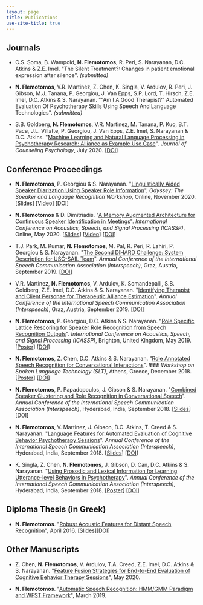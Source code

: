 ```yaml
---
layout: page
title: Publications
use-site-title: true
---
```


## Journals
<!-- * __N. Flemotomos__, V.R. Martinez, Z. Chen, T.A. Creed, D.C. Atkins & S. Narayanan. "Automated Quality Assessment of Cognitive Behavioral Therapy Sessions Through Highly Contextualized Language Representations". *(submitted)* -->

* C.S. Soma, B. Wampold, __N. Flemotomos__, R. Peri, S. Narayanan, D.C. Atkins & Z.E. Imel. "The Silent Treatment?: Changes in patient emotional expression after silence". *(submitted)*

* __N. Flemotomos__, V.R. Martinez, Z. Chen, K. Singla, V. Ardulov, R. Peri, J. Gibson, M.J. Tanana, P. Georgiou, J. Van Epps, S.P. Lord, T. Hirsch, Z.E. Imel, D.C. Atkins & S. Narayanan. "“Am I A Good Therapist?” Automated Evaluation Of Psychotherapy Skills Using Speech And Language Technologies". *(submitted)*

* S.B. Goldberg, __N. Flemotomos__, V.R. Martinez, M. Tanana, P. Kuo, B.T. Pace, J.L. Villatte, P. Georgiou, J. Van Epps, Z.E. Imel, S. Narayanan & D.C. Atkins. "[Machine Learning and Natural Language Processing in Psychotherapy Research: Alliance as Example Use Case](/work/papers/2020_JCP_ML_NLP_Alliance.pdf)". *Journal of Counseling Psychology*, July 2020. [[DOI](http://dx.doi.org/10.1037/cou0000382)]

## Conference Proceedings
* __N. Flemotomos__, P. Georgiou & S. Narayanan. "[Linguistically Aided Speaker Diarization Using Speaker Role Information](/work/papers/2020_ODYSSEY_Linguistically_Diarization_Roles.pdf)", *Odyssey: The Speaker and Language Recognition Workshop*, Online, November 2020. [[Slides](/work/presentations/2020_ODYSSEY_Linguistically_Diarization_Roles_pres.pdf)] [[Video](/work/presentations/2020_ODYSSEY_Linguistically_Diarization_Roles_vid.mp4)] [[DOI](http://dx.doi.org/10.21437/Odyssey.2020-17)]

* __N. Flemotomos__ & D. Dimitriadis. "[A Memory Augmented Architecture for Continuous Speaker Identification in Meetings](/work/papers/2020_ICASSP_RMC_MSR.pdf)". *International Conference on Acoustics, Speech, and Signal Processing (ICASSP)*, Online, May 2020. [[Slides](/work/presentations/2020_ICASSP_RMC_MSR_pres.pdf)] [[Video](/work/presentations/2020_ICASSP_RMC_MSR_vid.mp4)] [[DOI](http://dx.doi.org/10.1109/ICASSP40776.2020.9053152)]

* T.J. Park, M. Kumar, __N. Flemotomos__, M. Pal, R. Peri, R. Lahiri, P. Georgiou & S. Narayanan. "[The Second DIHARD Challenge: System Description for USC-SAIL Team](/work/papers/2019_IS_DIHARD.pdf)". *Annual Conference of the International Speech Communication Association (Interspeech)*, Graz, Austria, September 2019. [[DOI](http://dx.doi.org/10.21437/Interspeech.2019-1903)]

* V.R. Martinez, __N. Flemotomos__, V. Ardulov, K. Somandepalli, S.B. Goldberg, Z.E. Imel, D.C. Atkins & S. Narayanan. "[Identifying Therapist and Client Personae for Therapeutic Alliance Estimation](/work/papers/2019_IS_Personae_Alliance.pdf)". *Annual Conference of the International Speech Communication Association (Interspeech)*, Graz, Austria, September 2019. [[DOI](http://dx.doi.org/10.21437/Interspeech.2019-2829)]

* __N. Flemotomos__, P. Georgiou, D.C. Atkins & S. Narayanan. "[Role Specific Lattice Rescoring for Speaker Role Recognition from Speech Recognition Outputs](/work/papers/2019_ICASSP_Role_Specific_ASR.pdf)". *International Conference on Acoustics, Speech, and Signal Processing (ICASSP)*, Brighton, United Kingdom, May 2019. [[Poster](/work/presentations/2019_ICASSP_Role_Specific_ASR_poster.pdf)] [[DOI](http://dx.doi.org/10.1109/ICASSP.2019.8683900)]

* __N. Flemotomos__, Z. Chen, D.C. Atkins & S. Narayanan. "[Role Annotated Speech Recognition for Conversational Interactions](/work/papers/2018_SLT_RASR.pdf)". *IEEE Workshop on Spoken Language Technology (SLT)*, Athens, Greece, December 2018.
[[Poster](/work/presentations/2018_SLT_RASR_poster.pdf)] [[DOI](http://dx.doi.org/10.1109/SLT.2018.8639611)]

* __N. Flemotomos__, P. Papadopoulos, J. Gibson & S. Narayanan. "[Combined Speaker Clustering and Role Recognition in Conversational Speech](/work/papers/2018_IS_SpeakerClustering.pdf)". *Annual Conference of the International Speech Communication Association (Interspeech)*, Hyderabad, India, September 2018.
[[Slides](/work/presentations/2018_IS_SpeakerClustering_pres.pdf)] [[DOI](http://dx.doi.org/10.21437/Interspeech.2018-1654)]

* __N. Flemotomos__, V. Martinez, J. Gibson, D.C. Atkins, T. Creed & S. Narayanan. "[Language Features for Automated Evaluation of Cognitive Behavior Psychotherapy Sessions](/work/papers/2018_IS_CBT_lang_features.pdf)". *Annual Conference of the International Speech Communication Association (Interspeech)*, Hyderabad, India, September 2018.
[[Slides](/work/presentations/2018_IS_CBT_lang_features_pres.pdf)] [[DOI](http://dx.doi.org/10.21437/Interspeech.2018-1518)]

* K. Singla, Z. Chen, __N. Flemotomos__, J. Gibson, D. Can, D.C. Atkins & S. Narayanan. "[Using Prosodic and Lexical Information for Learning Utterance-level Behaviors in Psychotherapy](/work/papers/2018_IS_multimodal_MISC.pdf)". *Annual Conference of the International Speech Communication Association (Interspeech)*, Hyderabad, India, September 2018.
[[Poster](/work/presentations/2018_IS_multimodal_MISC_poster.pdf)] [[DOI](http://dx.doi.org/10.21437/Interspeech.2018-2551)]

## Diploma Thesis (in Greek)

* __N. Flemotomos__. "[Robust Acoustic Features for Distant Speech Recognition](/work/thesis/Diploma_Thesis_NF_NTUA.pdf)", April 2016.
[[Slides](/work/presentations/2016_NTUA_thesis_pres.pdf)][[DOI](http://dx.doi.org/10.26240/heal.ntua.12402)]

## Other Manuscripts
* Z. Chen, __N. Flemotomos__, V. Ardulov, T.A. Creed, Z.E. Imel, D.C. Atkins & S. Narayanan. "[Feature Fusion Strategies for End-to-End Evaluation of Cognitive Behavior Therapy Sessions](https://arxiv.org/pdf/2005.07809.pdf)", May 2020.

* __N. Flemotomos__. "[Automatic Speech Recognition: HMM/GMM Paradigm and WFST Framework](/work/thesis/asr_wfst_tutorial_nf.pdf)", March 2019.
